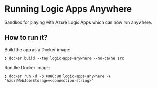 # Running Logic Apps Anywhere

Sandbox for playing with Azure Logic Apps which can now run anywhere.

## How to run it?

Build the app as a Docker image:
```
❯ docker build --tag logic-apps-anywhere --no-cache src
```

Run the Docker image:
```
❯ docker run -d -p 8080:80 logic-apps-anywhere -e "AzureWebJobsStorage=<connection-string>"
```
